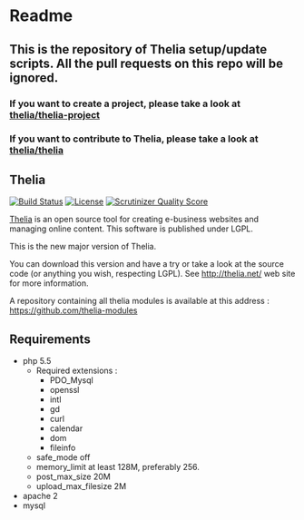 Readme
======

## This is the repository of Thelia setup/update scripts. All the pull requests on this repo will be ignored.
### If you want to create a project, please take a look at [thelia/thelia-project](https://github.com/thelia/thelia-project)
### If you want to contribute to Thelia, please take a look at [thelia/thelia](https://github.com/thelia/thelia)

Thelia
------
[![Build Status](https://travis-ci.org/thelia/thelia.png?branch=master)](https://travis-ci.org/thelia/thelia) [![License](https://poser.pugx.org/thelia/thelia/license.png)](https://packagist.org/packages/thelia/thelia) [![Scrutinizer Quality Score](https://scrutinizer-ci.com/g/thelia/thelia/badges/quality-score.png?s=61e3e04a69bffd71c29b08e5392080317a546716)](https://scrutinizer-ci.com/g/thelia/thelia/)

[Thelia](http://thelia.net/) is an open source tool for creating e-business websites and managing online content. This software is published under LGPL.

This is the new major version of Thelia.

You can download this version and have a try or take a look at the  source code (or anything you wish, respecting LGPL).  See http://thelia.net/ web site for more information.

A repository containing all thelia modules is available at this address : https://github.com/thelia-modules

Requirements
------------

* php 5.5
    * Required extensions :
        * PDO_Mysql
        * openssl
        * intl
        * gd
        * curl
        * calendar
        * dom
        * fileinfo
    * safe_mode off
    * memory_limit at least 128M, preferably 256.
    * post_max_size 20M
    * upload_max_filesize 2M
* apache 2
* mysql

